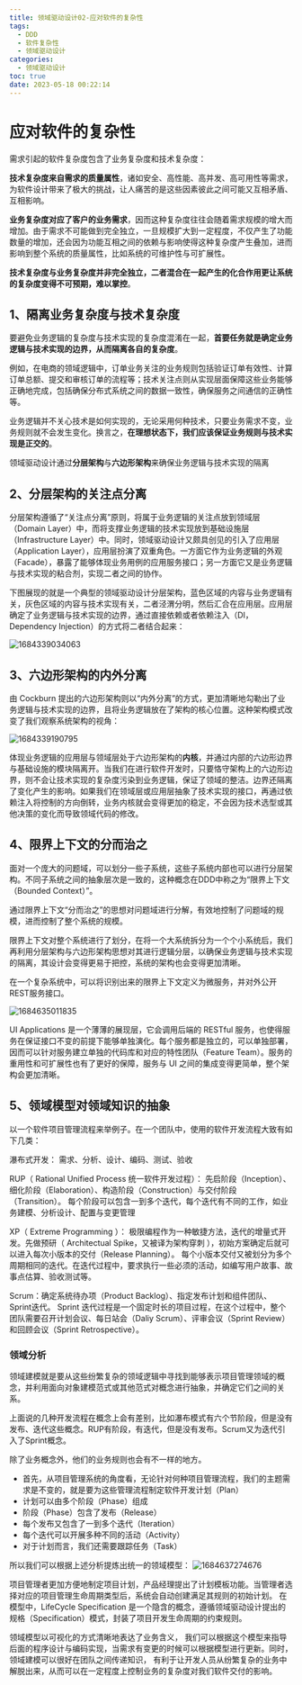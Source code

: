 ```yaml
---
title: 领域驱动设计02-应对软件的复杂性
tags:
  - DDD
  - 软件复杂性
  - 领域驱动设计
categories:
  - 领域驱动设计
toc: true
date: 2023-05-18 00:22:14
---
```



# 应对软件的复杂性

需求引起的软件复杂度包含了业务复杂度和技术复杂度：

**技术复杂度来自需求的质量属性**，诸如安全、高性能、高并发、高可用性等需求，为软件设计带来了极大的挑战，让人痛苦的是这些因素彼此之间可能又互相矛盾、互相影响。

 **业务复杂度对应了客户的业务需求**，因而这种复杂度往往会随着需求规模的增大而增加。由于需求不可能做到完全独立，一旦规模扩大到一定程度，不仅产生了功能数量的增加，还会因为功能互相之间的依赖与影响使得这种复杂度产生叠加，进而影响到整个系统的质量属性，比如系统的可维护性与可扩展性。 

 **技术复杂度与业务复杂度并非完全独立，二者混合在一起产生的化合作用更让系统的复杂度变得不可预期，难以掌控**。 

## 1、隔离业务复杂度与技术复杂度

 要避免业务逻辑的复杂度与技术实现的复杂度混淆在一起，**首要任务就是确定业务逻辑与技术实现的边界，从而隔离各自的复杂度**。

 例如，在电商的领域逻辑中，订单业务关注的业务规则包括验证订单有效性、计算订单总额、提交和审核订单的流程等；技术关注点则从实现层面保障这些业务能够正确地完成，包括确保分布式系统之间的数据一致性，确保服务之间通信的正确性等。

 业务逻辑并不关心技术是如何实现的，无论采用何种技术，只要业务需求不变，业务规则就不会发生变化。换言之，**在理想状态下，我们应该保证业务规则与技术实现是正交的**。 

 领域驱动设计通过**分层架构**与**六边形架构**来确保业务逻辑与技术实现的隔离 

## 2、分层架构的关注点分离

 分层架构遵循了“关注点分离”原则，将属于业务逻辑的关注点放到领域层（Domain Layer）中，而将支撑业务逻辑的技术实现放到基础设施层（Infrastructure Layer）中。同时，领域驱动设计又颇具创见的引入了应用层（Application Layer），应用层扮演了双重角色。一方面它作为业务逻辑的外观（Facade），暴露了能够体现业务用例的应用服务接口；另一方面它又是业务逻辑与技术实现的粘合剂，实现二者之间的协作。 

下图展现的就是一个典型的领域驱动设计分层架构，蓝色区域的内容与业务逻辑有关，灰色区域的内容与技术实现有关，二者泾渭分明，然后汇合在应用层。应用层确定了业务逻辑与技术实现的边界，通过直接依赖或者依赖注入（DI，Dependency Injection）的方式将二者结合起来： 

![1684339034063](领域驱动设计02-应对软件的复杂性/1684339034063.png)



## 3、六边形架构的内外分离

 由 Cockburn 提出的六边形架构则以“内外分离”的方式，更加清晰地勾勒出了业务逻辑与技术实现的边界，且将业务逻辑放在了架构的核心位置。这种架构模式改变了我们观察系统架构的视角：

![1684339190795](领域驱动设计02-应对软件的复杂性/1684339190795.png)

 体现业务逻辑的应用层与领域层处于六边形架构的**内核**，并通过内部的六边形边界与基础设施的模块隔离开。当我们在进行软件开发时，只要恪守架构上的六边形边界，则不会让技术实现的复杂度污染到业务逻辑，保证了领域的整洁。边界还隔离了变化产生的影响。如果我们在领域层或应用层抽象了技术实现的接口，再通过依赖注入将控制的方向倒转，业务内核就会变得更加的稳定，不会因为技术选型或其他决策的变化而导致领域代码的修改。 

## 4、限界上下文的分而治之

面对一个庞大的问题域，可以划分一些子系统，这些子系统内部也可以进行分层架构。不同子系统之间的抽象层次是一致的，这种概念在DDD中称之为“限界上下文（Bounded Context）”。

通过限界上下文“分而治之”的思想对问题域进行分解，有效地控制了问题域的规模，进而控制了整个系统的规模。

 限界上下文对整个系统进行了划分，在将一个大系统拆分为一个个小系统后，我们再利用分层架构与六边形架构思想对其进行逻辑分层，以确保业务逻辑与技术实现的隔离，其设计会变得更易于把控，系统的架构也会变得更加清晰。 

在一个复杂系统中，可以将识别出来的限界上下文定义为微服务，并对外公开REST服务接口。

![1684635011835](领域驱动设计02-应对软件的复杂性/1684635011835.png)

 UI Applications 是一个薄薄的展现层，它会调用后端的 RESTful 服务，也使得服务在保证接口不变的前提下能够单独演化。每个服务都是独立的，可以单独部署，因而可以针对服务建立单独的代码库和对应的特性团队（Feature Team）。服务的重用性和可扩展性也有了更好的保障，服务与 UI 之间的集成变得更简单，整个架构会更加清晰。 

## 5、领域模型对领域知识的抽象

以一个软件项目管理流程来举例子。在一个团队中，使用的软件开发流程大致有如下几类：

瀑布式开发： 需求、分析、设计、编码、测试、验收 

RUP（ Rational Unified Process 统一软件开发过程）： 先启阶段（Inception）、细化阶段（Elaboration）、构造阶段（Construction）与交付阶段（Transition）。 每个阶段可以包含一到多个迭代，每个迭代有不同的工作，如业务建模、分析设计、配置与变更管理 

 XP（ Extreme Programming ）： 极限编程作为一种敏捷方法，迭代的增量式开发。先做预研（ Architectual Spike，又被译为架构穿刺 ），初始方案确定后就可以进入每次小版本的交付（Release Planning）。 每个小版本交付又被划分为多个周期相同的迭代。在迭代过程中，要求执行一些必须的活动，如编写用户故事、故事点估算、验收测试等。

 Scrum：确定系统待办项（Product Backlog）、指定发布计划和组件团队、Sprint迭代。 Sprint 迭代过程是一个固定时长的项目过程，在这个过程中，整个团队需要召开计划会议、每日站会（Daliy Scrum）、评审会议（Sprint Review）和回顾会议（Sprint Retrospective）。

### 领域分析

 领域建模就是要从这些纷繁复杂的领域逻辑中寻找到能够表示项目管理领域的概念，并利用面向对象建模范式或其他范式对概念进行抽象，并确定它们之间的关系。

上面说的几种开发流程在概念上会有差别，比如瀑布模式有六个节阶段，但是没有发布、迭代这些概念。RUP有阶段，有迭代，但是没有发布。Scrum又为迭代引入了Sprint概念。

除了业务概念外，他们的业务规则也会有不一样的地方。

- 首先，从项目管理系统的角度看，无论针对何种项目管理流程，我们的主题需求是不变的，就是要为这些管理流程制定软件开发计划（Plan）
-  计划可以由多个阶段（Phase）组成 
-  阶段（Phase）包含了发布（Release）
-  每个发布又包含了一到多个迭代（Iteration）
-  每个迭代可以开展多种不同的活动（Activity）
-  对于计划而言，我们还需要跟踪任务（Task） 

所以我们可以根据上述分析提炼出统一的领域模型：
![1684637274676](领域驱动设计02-应对软件的复杂性/1684637274676.png)

 项目管理者更加方便地制定项目计划，产品经理提出了计划模板功能。当管理者选择对应的项目管理生命周期类型后，系统会自动创建满足其规则的初始计划。 在模型中，LifeCycle Specification 是一个隐含的概念，遵循领域驱动设计提出的规格（Specification）模式，封装了项目开发生命周期的约束规则。

领域模型以可视化的方式清晰地表达了业务含义， 我们可以根据这个模型来指导后面的程序设计与编码实现，当需求有变更的时候可以根据模型进行更新。同时，领域建模可以很好在团队之间传递知识， 有利于让开发人员从纷繁复杂的业务中解脱出来，从而可以在一定程度上控制业务的复杂度对我们软件交付的影响。